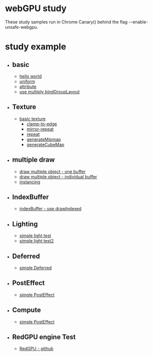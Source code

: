 # webGPU study
These study samples run in Chrome Canary() behind the flag --enable-unsafe-webgpu.

# 

# study example
 - ## basic
    - [hello world](https://redcamel.github.io/webgpu/001_helloworld)
    - [uniform](https://redcamel.github.io/webgpu/002_transform)
    - [attribute](https://redcamel.github.io/webgpu/003_attribute)
    - [use multiply bindGroupLayout](https://redcamel.github.io/webgpu/009_multi_BindGroupLayout)
 - ## Texture
    - [basic texture](https://redcamel.github.io/webgpu/004_texture)
        - [clamp-to-edge](https://redcamel.github.io/webgpu/004_texture/clamp-to-edge)
        - [mirror-repeat](https://redcamel.github.io/webgpu/004_texture/mirror-repeat)
        - [repeat](https://redcamel.github.io/webgpu/004_texture/repeat)
        - [generateMipmap](https://redcamel.github.io/webgpu/012_mipmap)
        - [generateCubeMap](https://redcamel.github.io/webgpu/013_cubemap)
 - ## multiple draw     
    - [draw multiple object - one buffer](https://redcamel.github.io/webgpu/005_multiObject)
    - [draw multiple object - individual buffer](https://redcamel.github.io/webgpu/005_multiObject2)
    - [instancing](https://redcamel.github.io/webgpu/008_instancing)
 - ## IndexBuffer
    - [indexBuffer - use drawIndexed](https://redcamel.github.io/webgpu/006_indexBuffer)
  - ## Lighting
    - [simple light test](https://redcamel.github.io/webgpu/007_simpleLight)
    - [simple light test2](https://redcamel.github.io/webgpu/011_simple_defferd_light)
  - ## Deferred
    - [simple Deferred](https://redcamel.github.io/webgpu/011_simple_defferd)
 - ## PostEffect
    - [simple PostEffect](https://redcamel.github.io/webgpu/010_postEffect)
- ## Compute
    - [simple PostEffect](https://redcamel.github.io/webgpu/14_compute)
 - ## RedGPU engine Test
    - [RedGPU - github](https://github.com/redcamel/RedGPU)